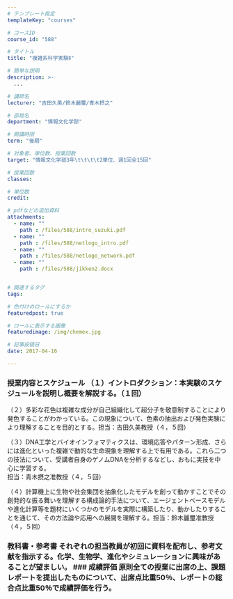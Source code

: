 ```yaml
---
# テンプレート指定
templateKey: "courses"

# コースID
course_id: "588"

# タイトル
title: "複雑系科学実験Ⅱ"

# 簡単な説明
description: >-
  ...

# 講師名
lecturer: "吉田久美/鈴木麗璽/青木摂之"

# 部局名
department: "情報文化学部"

# 開講時限
term: "後期"

# 対象者、単位数、授業回数
target: "情報文化学部3年\t\t\t\t2単位、週1回全15回"

# 授業回数
classes: 

# 単位数
credit: 

# pdfなどの追加資料
attachments: 
  - name: "" 
    path : /files/588/intro_suzuki.pdf
  - name: "" 
    path : /files/588/netlogo_intro.pdf
  - name: "" 
    path : /files/588/netlogo_network.pdf
  - name: "" 
    path : /files/588/jikken2.docx


# 関連するタグ
tags:

# 色付けのロールにするか
featuredpost: true

# ロールに表示する画像
featuredimage: /img/chemex.jpg

# 記事投稿日
date: 2017-04-16

---
```




### 授業内容とスケジュール （１）イントロダクション：本実験のスケジュールを説明し概要を解説する。（１回） 
  
  
（２）多彩な花色は複雑な成分が自己組織化して超分子を敬意制することにより発色することがわかっている。この現象について、色素の抽出および発色実験により理解することを目的とする。担当：吉田久美教授（４，５回） 
  
  
（３）DNA工学とバイオインフォマティクスは、環境応答やパターン形成、さらには進化といった複雑で動的な生命現象を理解する上で有用である。これら二つの技法について、受講者自身のゲノムDNAを分析するなどし、おもに実技を中心に学習する。   
担当：青木摂之准教授（４，５回） 
  
  
（４）計算機上に生物や社会集団を抽象化したモデルを創って動かすことでその創発的な振る舞いを理解する構成論的手法について、エージェントベースモデルや進化計算等を題材にいくつかのモデルを実際に構築したり、動かしたりすることを通じて、その方法論や応用への展開を理解する。担当：鈴木麗璽准教授（４，５回） 

  
### 教科書・参考書 それぞれの担当教員が初回に資料を配布し、参考文献を指示する。化学、生物学、進化やシミュレーションに興味があることが望ましい。 ### 成績評価 原則全ての授業に出席の上、課題レポートを提出したものについて、出席点比重50％、レポートの総合点比重50％で成績評価を行う。




